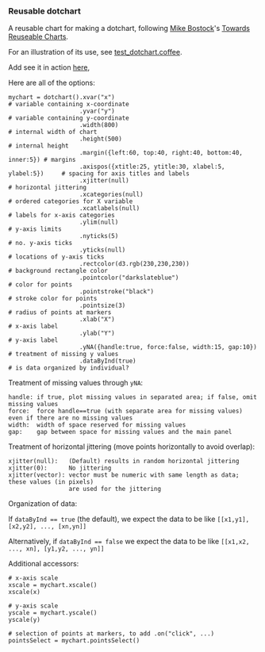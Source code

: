 ### Reusable dotchart

A reusable chart for making a dotchart,
following
[Mike Bostock](http://bost.ocks.org/mike)'s
[Towards Reuseable Charts](http://bost.ocks.org/mike/chart/).

For an illustration of its use, see [test_dotchart.coffee](https://github.com/kbroman/qtlcharts/blob/master/inst/panels/dotchart/test/test_dotchart.coffee).

Add see it in action
[here](http://www.biostat.wisc.edu/~kbroman/D3/dotchart),

Here are all of the options:

    mychart = dotchart().xvar("x")                                               # variable containing x-coordinate
                        .yvar("y")                                               # variable containing y-coordinate
                        .width(800)                                              # internal width of chart
                        .height(500)                                             # internal height
                        .margin({left:60, top:40, right:40, bottom:40, inner:5}) # margins
                        .axispos({xtitle:25, ytitle:30, xlabel:5, ylabel:5})     # spacing for axis titles and labels
                        .xjitter(null)                                           # horizontal jittering
                        .xcategories(null)                                       # ordered categories for X variable
                        .xcatlabels(null)                                        # labels for x-axis categories
                        .ylim(null)                                              # y-axis limits
                        .nyticks(5)                                              # no. y-axis ticks
                        .yticks(null)                                            # locations of y-axis ticks
                        .rectcolor(d3.rgb(230,230,230))                          # background rectangle color
                        .pointcolor("darkslateblue")                             # color for points
                        .pointstroke("black")                                    # stroke color for points
                        .pointsize(3)                                            # radius of points at markers
                        .xlab("X")                                               # x-axis label
                        .ylab("Y")                                               # y-axis label
                        .yNA({handle:true, force:false, width:15, gap:10})       # treatment of missing y values
                        .dataByInd(true)                                         # is data organized by individual?

Treatment of missing values through `yNA`:

    handle: if true, plot missing values in separated area; if false, omit missing values
    force:  force handle==true (with separate area for missing values) even if there are no missing values
    width:  width of space reserved for missing values
    gap:    gap between space for missing values and the main panel

Treatment of horizontal jittering (move points horizontally to avoid overlap):

    xjitter(null):   (Default) results in random horizontal jittering
    xjitter(0):      No jittering
    xjitter(vector): vector must be numeric with same length as data; these values (in pixels)
                     are used for the jittering

Organization of data:

  If `dataByInd == true` (the default), we expect the data to be like `[[x1,y1], [x2,y2], ..., [xn,yn]]`

  Alternatively, if `dataByInd == false` we expect the data to be like `[[x1,x2, ..., xn], [y1,y2, ..., yn]]`

Additional accessors:

    # x-axis scale
    xscale = mychart.xscale()
    xscale(x)

    # y-axis scale
    yscale = mychart.yscale()
    yscale(y)

    # selection of points at markers, to add .on("click", ...)
    pointsSelect = mychart.pointsSelect()
